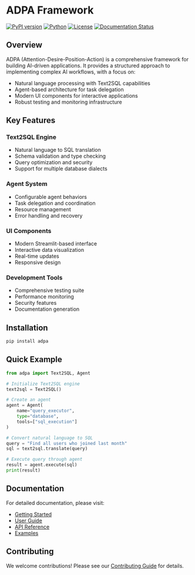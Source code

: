 # ADPA Framework

[![PyPI version](https://badge.fury.io/py/adpa.svg)](https://badge.fury.io/py/adpa)
[![Python](https://img.shields.io/pypi/pyversions/adpa.svg)](https://pypi.org/project/adpa/)
[![License](https://img.shields.io/github/license/achimdehnert/adpa.svg)](https://github.com/achimdehnert/adpa/blob/main/LICENSE)
[![Documentation Status](https://readthedocs.org/projects/adpa/badge/?version=latest)](https://adpa.readthedocs.io/en/latest/?badge=latest)

## Overview

ADPA (Attention-Desire-Position-Action) is a comprehensive framework for building AI-driven applications. It provides a structured approach to implementing complex AI workflows, with a focus on:

- Natural language processing with Text2SQL capabilities
- Agent-based architecture for task delegation
- Modern UI components for interactive applications
- Robust testing and monitoring infrastructure

## Key Features

### Text2SQL Engine
- Natural language to SQL translation
- Schema validation and type checking
- Query optimization and security
- Support for multiple database dialects

### Agent System
- Configurable agent behaviors
- Task delegation and coordination
- Resource management
- Error handling and recovery

### UI Components
- Modern Streamlit-based interface
- Interactive data visualization
- Real-time updates
- Responsive design

### Development Tools
- Comprehensive testing suite
- Performance monitoring
- Security features
- Documentation generation

## Installation

```bash
pip install adpa
```

## Quick Example

```python
from adpa import Text2SQL, Agent

# Initialize Text2SQL engine
text2sql = Text2SQL()

# Create an agent
agent = Agent(
    name="query_executor",
    type="database",
    tools=["sql_execution"]
)

# Convert natural language to SQL
query = "Find all users who joined last month"
sql = text2sql.translate(query)

# Execute query through agent
result = agent.execute(sql)
print(result)
```

## Documentation

For detailed documentation, please visit:

- [Getting Started](getting-started/installation.md)
- [User Guide](user-guide/overview.md)
- [API Reference](api/core.md)
- [Examples](examples/basic.md)

## Contributing

We welcome contributions! Please see our [Contributing Guide](contributing.md) for details.
